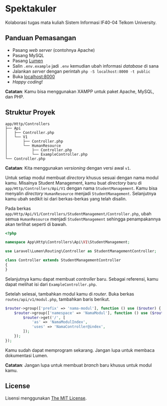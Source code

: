 # Spektakuler

Kolaborasi tugas mata kuliah Sistem Informasi IF40-04 Telkom University.

## Panduan Pemasangan

* Pasang _web server_ (contohnya Apache)
* Pasang MySQL
* Pasang [Lumen](https://lumen.laravel.com/docs/5.8/installation)
* Salin `.env.example` jadi `.env` kemudian ubah informasi _database_ di sana
* Jalankan _server_ dengan perintah `php -S localhost:8000 -t public`
* Buka [localhost:8000](http://localhost:8000/)
* _Happy coding_!

**Catatan**: Kamu bisa menggunakan XAMPP untuk paket Apache, MySQL, dan PHP.

## Struktur Proyek

```
app/Http/Controllers
├── Api
│   ├── Controller.php
│   └── V1
│       ├── Controller.php
│       └── HumanResource
│           ├── Controller.php
│           └── ExampleController.php
└── Controller.php
```

**Catatan**: Kita menggunakan _versioning_ dengan versi awal `v1`.

Untuk setiap modul membuat _directory_ khusus sesuai dengan nama modul kamu.
Misalnya Student Management, kamu buat _directory_ baru di
`app/Http/Controllers/Api/V1` dengan nama `StudentManagement`.
Kamu bisa menyalin _directory_ `HumanResource` menjadi `StudentManagement`.
Selanjutnya kamu ubah sedikit isi dari berkas-berkas yang telah disalin.

Pada berkas `app/Http/Api/V1/Controllers/StudentManagement/Controller.php`,
ubah semua `HumanResource` menjadi `StudentManagement` sehingga penampakannya
akan terlihat seperti di bawah.

```php
<?php

namespace App\Http\Controllers\Api\V1\StudentManagement;

use Laravel\Lumen\Routing\Controller as StudentManagementController;

class Controller extends StudentManagementController
{
}
```

Selanjutnya kamu dapat membuat _controller_ baru. Sebagai referensi, kamu
dapat melihat isi dari `ExampleController.php`.

Setelah selesai, tambahkan modul kamu di _router_.
Buka berkas `routes/api/v1/modul.php`, tambahkan baris berikut.

```php
$router->group(['prefix' => 'nama-modul'], function () use ($router) {
    $router->group(['namespace' => 'NamaModul'], function () use ($router) {
        $router->get('/', [
            'as' => 'NamaModulIndex',
            'uses' => 'NamaController@index',
        ]);
    });
});
```

Kamu sudah dapat memprogram sekarang.
Jangan lupa untuk membaca dokumentasi Lumen.

**Catatan**: Jangan lupa untuk membuat _branch_ baru khusus untuk modul kamu.

## License

Lisensi menggunakan [The MIT License](LICENSE).

